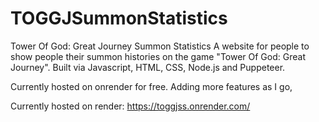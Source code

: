 # TOGGJSummonStatistics
Tower Of God: Great Journey Summon Statistics
A website for people to show people their summon histories on the game "Tower Of God: Great Journey".
Built via Javascript, HTML, CSS, Node.js and Puppeteer.

Currently hosted on onrender for free.
Adding more features as I go,

Currently hosted on render:
https://toggjss.onrender.com/
